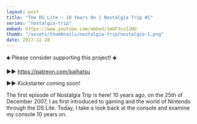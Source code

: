```yaml
---
layout: post
title: "The DS Lite — 10 Years On | Nostalgia Trip #1"
series: "nostalgia-trip"
embed: https://www.youtube.com/embed/1mGF3cvIzHU
thumb: "/assets/thumbnails/nostalgia-trip/nostalgia-1.png"
date: 2017-12-28
---
```


🢃 Please consider supporting this project! 🢃

▶▶ https://patreon.com/kaihatsu

▶▶ Kickstarter coming soon!

The first episode of Nostalgia Trip is here! 10 years ago, on the 25th of December 2007, I as first introduced to gaming and the world of Nintendo through the DS Lite. Today, I take a look back at the console and examine my console 10 years on.
